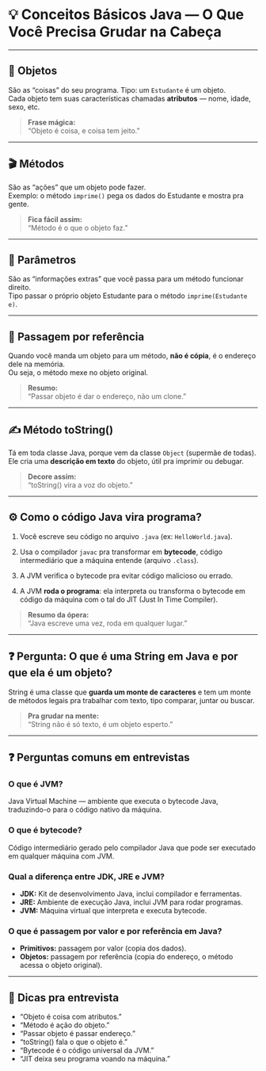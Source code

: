 # 💡 Conceitos Básicos Java — O Que Você Precisa Grudar na Cabeça

---

## 🧱 Objetos
São as “coisas” do seu programa. Tipo: um `Estudante` é um objeto.  
Cada objeto tem suas características chamadas **atributos** — nome, idade, sexo, etc.

> **Frase mágica:**  
> “Objeto é coisa, e coisa tem jeito.”

---

## 🎬 Métodos
São as “ações” que um objeto pode fazer.  
Exemplo: o método `imprime()` pega os dados do Estudante e mostra pra gente.

> **Fica fácil assim:**  
> “Método é o que o objeto faz.”

---

## 🎯 Parâmetros
São as “informações extras” que você passa para um método funcionar direito.  
Tipo passar o próprio objeto Estudante para o método `imprime(Estudante e)`.

---

## 🔗 Passagem por referência
Quando você manda um objeto para um método, **não é cópia**, é o endereço dele na memória.  
Ou seja, o método mexe no objeto original.

> **Resumo:**  
> “Passar objeto é dar o endereço, não um clone.”

---

## ✍️ Método toString()
Tá em toda classe Java, porque vem da classe `Object` (supermãe de todas).  
Ele cria uma **descrição em texto** do objeto, útil pra imprimir ou debugar.

> **Decore assim:**  
> “toString() vira a voz do objeto.”

---

## ⚙️ Como o código Java vira programa?

1. Você escreve seu código no arquivo `.java` (ex: `HelloWorld.java`).

2. Usa o compilador `javac` pra transformar em **bytecode**, código intermediário que a máquina entende (arquivo `.class`).

3. A JVM verifica o bytecode pra evitar código malicioso ou errado.

4. A JVM **roda o programa**: ela interpreta ou transforma o bytecode em código da máquina com o tal do JIT (Just In Time Compiler).

> **Resumo da ópera:**  
> “Java escreve uma vez, roda em qualquer lugar.”

---

## ❓ Pergunta: O que é uma String em Java e por que ela é um objeto?

String é uma classe que **guarda um monte de caracteres** e tem um monte de métodos legais pra trabalhar com texto, tipo comparar, juntar ou buscar.

> **Pra grudar na mente:**  
> “String não é só texto, é um objeto esperto.”

---

## ❓ Perguntas comuns em entrevistas

### O que é JVM?
Java Virtual Machine — ambiente que executa o bytecode Java, traduzindo-o para o código nativo da máquina.

### O que é bytecode?
Código intermediário gerado pelo compilador Java que pode ser executado em qualquer máquina com JVM.

### Qual a diferença entre JDK, JRE e JVM?
- **JDK:** Kit de desenvolvimento Java, inclui compilador e ferramentas.
- **JRE:** Ambiente de execução Java, inclui JVM para rodar programas.
- **JVM:** Máquina virtual que interpreta e executa bytecode.

### O que é passagem por valor e por referência em Java?
- **Primitivos:** passagem por valor (copia dos dados).
- **Objetos:** passagem por referência (copia do endereço, o método acessa o objeto original).

---

## 🎯 Dicas pra entrevista

- “Objeto é coisa com atributos.”
- “Método é ação do objeto.”
- “Passar objeto é passar endereço.”
- “toString() fala o que o objeto é.”
- “Bytecode é o código universal da JVM.”
- “JIT deixa seu programa voando na máquina.”

